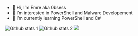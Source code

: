 - 👋 Hi, I’m Emre aka 0bsess
- 👀 I’m interested in PowerShell and Malware Developement
- 🌱 I’m currently learning PowerShell and C#

<!---
0bsesss/0bsesss is a ✨ special ✨ repository because its `README.md` (this file) appears on your GitHub profile.
You can click the Preview link to take a look at your changes.
--->


![Github stats 1](https://github-readme-stats.vercel.app/api?username=0bsesss&show_icons=true&theme=gradient) 
![Github stats 2](https://github-readme-stats.vercel.app/api?username=0bsesss&show_icons=true&theme=radical)
<a href="https://discord.com/users/702108475253194865" rel="nofollow"><img src="https://camo.githubusercontent.com/cfdb7a62449afe712e9eb92977cf8190acb14fb16e173e128eff89736e212a1e/68747470733a2f2f696d672e736869656c64732e696f2f62616467652f646973636f72642532302d3732383944412e7376673f267374796c653d666f722d7468652d6261646765266c6f676f3d646973636f7264266c6f676f436f6c6f723d7768697465" data-canonical-src="https://img.shields.io/badge/discord%20-7289DA.svg?&amp;style=for-the-badge&amp;logo=discord&amp;logoColor=white" style="max-width: 100%;"></a>
